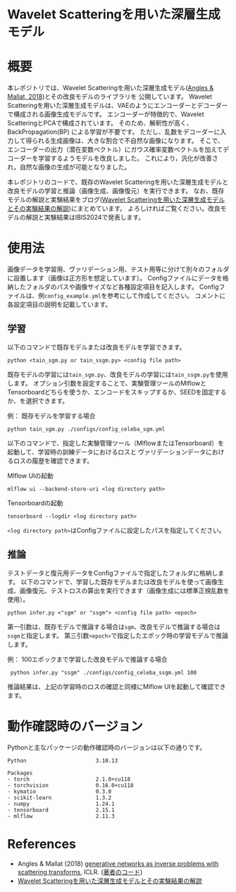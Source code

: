# Wavelet Scatteringを用いた深層生成モデル
# 概要
本レポジトリでは、Wavelet Scatteringを用いた深層生成モデル([Angles & Mallat, 2018](https://arxiv.org/pdf/1805.06621.pdf))とその改良モデルのライブラリを
公開しています。
Wavelet Scatteringを用いた深層生成モデルは、VAEのようにエンコーダーとデコーダーで構成される画像生成モデルです。
エンコーダーが特徴的で、Wavelet ScatteringとPCAで構成されています。
そのため、解釈性が高く、BackPropagation(BP) による学習が不要です。
ただし、乱数をデコーダーに入力して得られる生成画像は、大きな割合で不自然な画像になります。
そこで、エンコーダーの出力（潜在変数ベクトル）にガウス確率変数ベクトルを加えてデコーダーを学習するようモデルを改良しました。
これにより，汎化が改善され，自然な画像の生成が可能となりました。

本レポジトリのコードで、既存のWavelet Scatteringを用いた深層生成モデルと改良モデルの学習と推論（画像生成、画像復元）を実行できます。
なお、既存モデルの解説と実験結果をブログ([Wavelet Scatteringを用いた深層生成モデルとその実験結果の解説](https://zenn.dev/tkmtark/articles/c4009e0a5030dc))にまとめています。
よろしければご覧ください。改良モデルの解説と実験結果はIBIS2024で発表します。

# 使用法
画像データを学習用、ヴァリデーション用、テスト用等に分けて別々のフォルダに設置します（画像は正方形を想定しています）。
Configファイルにデータを格納したフォルダのパスや画像サイズなど各種設定項目を記入します。
Configファイルは、例```config_example.yml```を参考にして作成してください。
コメントに各設定項目の説明を記載しています。
## 学習
以下のコマンドで既存モデルまたは改良モデルを学習できます。
```shell
python <tain_sgm.py or tain_ssgm.py> <config file path>
```
既存モデルの学習には```tain_sgm.py```、改良モデルの学習には```tain_ssgm.py```を使用します。
オプション引数を設定することで、実験管理ツールのMlflowとTensorboardどちらを使うか、エンコードをスキップするか、SEEDを固定するか、を選択できます。

例：
既存モデルを学習する場合
```shell
python tain_sgm.py ./configs/config_celeba_sgm.yml
```

以下のコマンドで、指定した実験管理ツール（MlflowまたはTensorboard）を起動して、学習時の訓練データにおけるロスと
ヴァリデーションデータにおけるロスの履歴を確認できます。

Mlflow UIの起動
```shell
mlflow ui --backend-store-uri <log directory path>
```

Tensorboardの起動
```shell
tensorboard --logdir <log directory path>
```
```<log directory path>```はConfigファイルに設定したパスを指定してください。
## 推論
テストデータと復元用データをConfigファイルで指定したフォルダに格納します。
以下のコマンドで、学習した既存モデルまたは改良モデルを使って画像生成、画像復元、テストロスの算出を実行できます（画像生成には標準正規乱数を使用）。
```shell
python infer.py <"sgm" or "ssgm"> <config file path> <epoch>
```
第一引数は、既存モデルで推論する場合は```sgm```、改良モデルで推論する場合は```ssgm```と指定します。
第三引数```<epoch>```で指定したエポック時の学習モデルで推論します。

例：
100エポックまで学習した改良モデルで推論する場合
```shell
 python infer.py "ssgm" ./configs/config_celeba_ssgm.yml 100
```

推論結果は、上記の学習時のロスの確認と同様にMlflow UIを起動して確認できます。

# 動作確認時のバージョン
Pythonと主なパッケージの動作確認時のバージョンは以下の通りです。
```
Python                      3.10.13 

Packages
- torch                     2.1.0+cu118
- torchvision               0.16.0+cu118
- kymatio                   0.3.0
- scikit-learn              1.3.2
- numpy                     1.24.1
- tensorboard               2.15.1
- mlflow                    2.11.3
```

# References
- Angles & Mallat (2018) [generative networks as inverse problems with scattering transforms](https://arxiv.org/pdf/1805.06621.pdf), ICLR.
   ([著者のコード](https://github.com/tomas-angles/generative-scattering-networks))
- [Wavelet Scatteringを用いた深層生成モデルとその実験結果の解説](https://zenn.dev/tkmtark/articles/c4009e0a5030dc)
